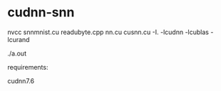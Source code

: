 # cudnn-snn

nvcc snnmnist.cu readubyte.cpp nn.cu cusnn.cu -I. -lcudnn -lcublas -lcurand

./a.out

requirements:

cudnn7.6
